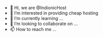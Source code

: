 - 👋 Hi, we are @IndionicHost
- 👀 I’m interested in providing cheap hosting
- 🌱 I’m currently learning ...
- 💞️ I’m looking to collaborate on ...
- 📫 How to reach me ...

<!---
IndionicHost/IndionicHost is a ✨ special ✨ repository because its `README.md` (this file) appears on your GitHub profile.
You can click the Preview link to take a look at your changes.
--->
